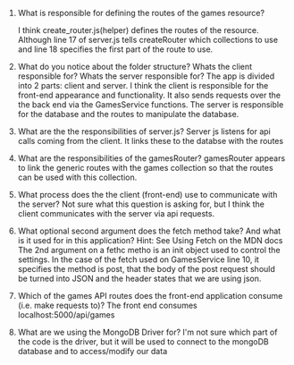 1. What is responsible for defining the routes of the games resource?

    I think create_router.js(helper) defines the routes of the resource.  Although line 17 of server.js tells createRouter which collections to use and line 18 specifies the first part of the route to use.

2. What do you notice about the folder structure? Whats the client responsible for? Whats the server responsible for?
    The app is divided into 2 parts: client and server.  I think the client is responsible for the front-end appearance and functionality.  It also sends requests over the the back end via the GamesService functions.  The server is responsible for the database and the routes to manipulate the database.

3. What are the the responsibilities of server.js?
    Server js listens for api calls coming from the client.  It links these to the databse with the routes


4. What are the responsibilities of the gamesRouter?
    gamesRouter appears to link the generic routes with the games collection so that the routes can be used with this collection.


5.  What process does the the client (front-end) use to communicate with the server?
    Not sure what this question is asking for, but I think the client communicates with the server via api requests.

6.  What optional second argument does the fetch method take? And what is it used for in this application? Hint: See Using Fetch on the MDN docs
    The 2nd argument on a fethc metho is an init object used to control the settings.  In the case of the fetch used on GamesService line 10, it specifies the method is post, that the body of the post request should be turned into JSON and the header states that we are using json.

7. Which of the games API routes does the front-end application consume (i.e. make requests to)?
    The front end consumes localhost:5000/api/games

8. What are we using the MongoDB Driver for?
    I'm not sure which part of the code is the driver, but it will be used to connect to the mongoDB database and to access/modify our data
